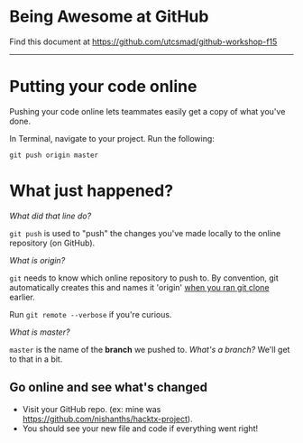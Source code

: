 # Being Awesome at GitHub

Find this document at https://github.com/utcsmad/github-workshop-f15

---

# Putting your code online

Pushing your code online lets teammates easily get a copy of what you've done.

In Terminal, navigate to your project. 
Run the following:

````
git push origin master
````

# What just happened?

_What did that line do?_

`git push` is used to "push" the changes you've made locally to the online repository (on GitHub). 

_What is origin?_

`git` needs to know which online repository to push to. By convention, git automatically creates this and names it 'origin' [when you ran git clone]() earlier.

Run `git remote --verbose` if you're curious.

_What is master?_

`master` is the name of the **branch** we pushed to. _What's a branch?_ We'll get to that in a bit.


## Go online and see what's changed

* Visit your GitHub repo. (ex: mine was https://github.com/nishanths/hacktx-project).
* You should see your new file and code if everything went right!